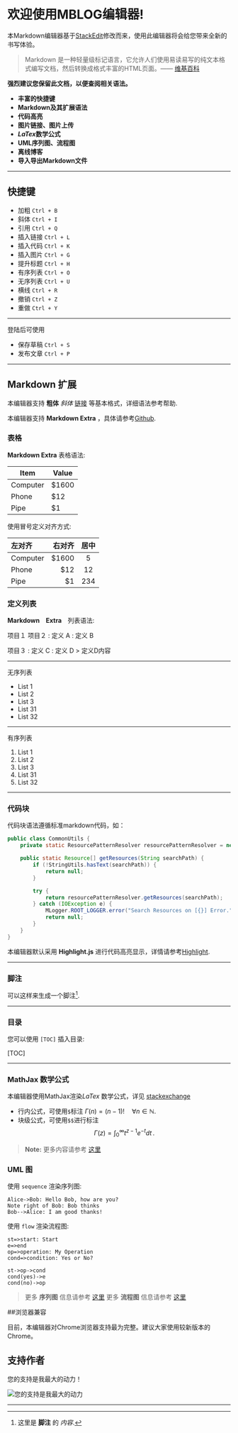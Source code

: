 # 欢迎使用MBLOG编辑器!

本Markdown编辑器基于[StackEdit][1]修改而来，使用此编辑器将会给您带来全新的书写体验。

> Markdown 是一种轻量级标记语言，它允许人们使用易读易写的纯文本格式编写文档，然后转换成格式丰富的HTML页面。—— [维基百科][2]

**强烈建议您保留此文档，以便查阅相关语法。**

- **丰富的快捷键**
- **Markdown及其扩展语法**
- **代码高亮**
- **图片链接、图片上传**
- ***LaTex*数学公式**
- **UML序列图、流程图**
- **离线博客**
- **导入导出Markdown文件**

-------------------

## 快捷键

 - 加粗    `Ctrl + B` 
 - 斜体    `Ctrl + I` 
 - 引用    `Ctrl + Q`
 - 插入链接    `Ctrl + L`
 - 插入代码    `Ctrl + K`
 - 插入图片    `Ctrl + G`
 - 提升标题    `Ctrl + H`
 - 有序列表    `Ctrl + O`
 - 无序列表    `Ctrl + U`
 - 横线    `Ctrl + R`
 - 撤销    `Ctrl + Z`
 - 重做    `Ctrl + Y`
 
 ----------

 登陆后可使用
 
 - 保存草稿    `Ctrl + S`
 - 发布文章    `Ctrl + P`

----------

## Markdown 扩展

本编辑器支持 **粗体** *斜体* [链接](http://www.manerfan.com "mblog") 等基本格式，详细语法参考帮助<i class='icon-help-circled'></i>.

本编辑器支持 **Markdown Extra** ，具体请参考[Github][3].  

### 表格

**Markdown Extra** 表格语法:

Item     | Value
-------- | ---
Computer | $1600
Phone    | $12
Pipe     | $1

使用冒号定义对齐方式:

| 左对齐    | 右对齐 |  居中  |
| :------- | ----: | :---: |
| Computer | $1600 |  5    |
| Phone    | $12   |  12   |
| Pipe     | $1    |  234  |


### 定义列表

**Markdown　Extra**　列表语法:

项目１
项目２
:   定义 A
:   定义 B

项目３
:   定义 C
:   定义 D
	> 定义D内容

----------

无序列表

 - List 1
 - List 2
 - List 3
  - List 31
  - List 32

----------

有序列表

 1. List 1
 2. List 2
 3. List 3
  1. List 31
  2. List 32

----------

### 代码块

代码块语法遵循标准markdown代码，如：
``` java
public class CommonUtils {
    private static ResourcePatternResolver resourcePatternResolver = new PathMatchingResourcePatternResolver();

    public static Resource[] getResources(String searchPath) {
        if (!StringUtils.hasText(searchPath)) {
            return null;
        }

        try {
            return resourcePatternResolver.getResources(searchPath);
        } catch (IOException e) {
            MLogger.ROOT_LOGGER.error("Search Resources on [{}] Error.", searchPath, e);
            return null;
        }
    }
}
```

本编辑器默认采用 **Highlight.js** 进行代码高亮显示，详情请参考[Highlight][4].

----------

### 脚注

可以这样来生成一个脚注[^footnote].

  [^footnote]: 这里是 **脚注** 的 *内容*.

----------

### 目录

您可以使用 `[TOC]` 插入目录:

[TOC]

----------

### MathJax 数学公式

本编辑器使用MathJax渲染*LaTex* 数学公式，详见 [stackexchange](http://math.stackexchange.com/ "LaTex") 

 - 行内公式，可使用`$`标注 $\Gamma(n) = (n-1)!\quad\forall n\in\mathbb N$.
 - 块级公式，可使用`$$`进行标注
$$\Gamma(z) = \int_0^\infty t^{z-1}e^{-t}dt\,.$$

> **Note:** 更多内容请参考 [这里][5]


### UML 图

使用 `sequence` 渲染序列图:

```sequence
Alice->Bob: Hello Bob, how are you?
Note right of Bob: Bob thinks
Bob-->Alice: I am good thanks!
```

使用 `flow` 渲染流程图:

```flow
st=>start: Start
e=>end
op=>operation: My Operation
cond=>condition: Yes or No?

st->op->cond
cond(yes)->e
cond(no)->op
```

> 更多 **序列图** 信息请参考 [这里][6]
> 更多 **流程图** 信息请参考 [这里][7]

##浏览器兼容

目前，本编辑器对Chrome浏览器支持最为完整。建议大家使用较新版本的Chrome。

## 支持作者

您的支持是我最大的动力！

![您的支持是我最大的动力](/view/images/alipay-qr.jpg "您的支持是我最大的动力")

----------

  [1]: https://github.com/benweet/stackedit "StackEdit"
  [2]: https://zh.wikipedia.org/wiki/Markdown "维基百科"
  [3]: https://github.com/jmcmanus/pagedown-extra "Pagedown Extra"
  [4]: http://highlightjs.org/ "Highlightjs"
  [5]: http://meta.math.stackexchange.com/questions/5020/mathjax-basic-tutorial-and-quick-reference
  [6]: http://bramp.github.io/js-sequence-diagrams/
  [7]: http://adrai.github.io/flowchart.js/
